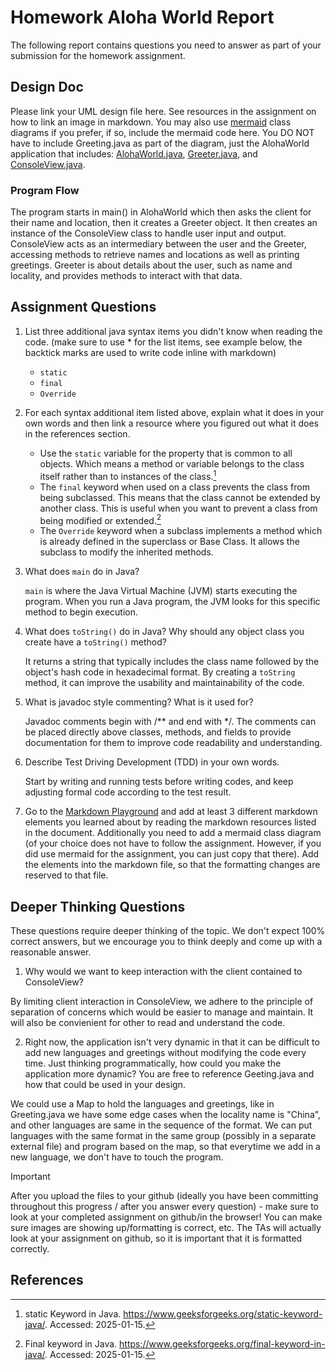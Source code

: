 # Homework Aloha World Report

The following report contains questions you need to answer as part of your submission for the homework assignment. 


## Design Doc
Please link your UML design file here. See resources in the assignment on how to
link an image in markdown. You may also use [mermaid] class diagrams if you prefer, if so, include the mermaid code here.  You DO NOT have to include Greeting.java as part of the diagram, just the AlohaWorld application that includes: [AlohaWorld.java], [Greeter.java], and [ConsoleView.java].


### Program Flow
The program starts in main() in AlohaWorld which then asks the client for their name and location, then it creates a Greeter object. It then creates an instance of the ConsoleView class to handle user input and output. ConsoleView acts as an intermediary between the user and the Greeter, accessing methods to retrieve names and locations as well as printing greetings. Greeter is about details about the user, such as name and locality, and provides methods to interact with that data.


## Assignment Questions

1. List three additional java syntax items you didn't know when reading the code.  (make sure to use * for the list items, see example below, the backtick marks are used to write code inline with markdown)
   
   * `static`
   * `final` 
   * `Override`

2. For each syntax additional item listed above, explain what it does in your own words and then link a resource where you figured out what it does in the references section. 

    * Use the `static` variable for the property that is common to all objects. Which means a method or variable belongs to the class itself rather than to instances of the class.[^1]
    * The `final` keyword when used on a class prevents the class from being subclassed. This means that the class cannot be extended by another class. This is useful when you want to prevent a class from being modified or extended.[^2]
    * The `Override` keyword when a subclass implements a method which is already defined in the superclass or Base Class. It allows the subclass to modify the inherited methods.

3. What does `main` do in Java? 

    `main` is where the Java Virtual Machine (JVM) starts executing the program. When you run a Java program, the JVM looks for this specific method to begin execution.

4. What does `toString()` do in Java? Why should any object class you create have a `toString()` method?

    It returns a string that typically includes the class name followed by the object's hash code in hexadecimal format. By creating a `toString` method, it can improve the usability and maintainability of the code.

5. What is javadoc style commenting? What is it used for? 

    Javadoc comments begin with /** and end with */. The comments can be placed directly above classes, methods, and fields to provide documentation for them to improve code readability and understanding.

6. Describe Test Driving Development (TDD) in your own words. 

    Start by writing and running tests before writing codes, and keep adjusting formal code according to the test result.

7. Go to the [Markdown Playground](MarkdownPlayground.md) and add at least 3 different markdown elements you learned about by reading the markdown resources listed in the document. Additionally you need to add a mermaid class diagram (of your choice does not have to follow the assignment. However, if you did use mermaid for the assignment, you can just copy that there). Add the elements into the markdown file, so that the formatting changes are reserved to that file. 


## Deeper Thinking Questions

These questions require deeper thinking of the topic. We don't expect 100% correct answers, but we encourage you to think deeply and come up with a reasonable answer. 


1. Why would we want to keep interaction with the client contained to ConsoleView?

By limiting client interaction in ConsoleView, we adhere to the principle of separation of concerns which would be easier to manage and maintain. It will also be convienient for other to read and understand the code.

2. Right now, the application isn't very dynamic in that it can be difficult to add new languages and greetings without modifying the code every time. Just thinking programmatically,  how could you make the application more dynamic? You are free to reference Geeting.java and how that could be used in your design.

We could use a Map to hold the languages and greetings, like in Greeting.java we have some edge cases when the locality name is "China", and other languages are same in the sequence of the format. We can put languages with the same format in the same group (possibly in a separate external file) and program based on the map, so that everytime we add in a new language, we don't have to touch the program.

> [!IMPORTANT]
>  After you upload the files to your github (ideally you have been committing throughout this progress / after you answer every question) - make sure to look at your completed assignment on github/in the browser! You can make sure images are showing up/formatting is correct, etc. The TAs will actually look at your assignment on github, so it is important that it is formatted correctly.

## References

[^1]: static Keyword in Java. https://www.geeksforgeeks.org/static-keyword-java/. Accessed: 2025-01-15.

[^2]: Final keyword in Java. https://www.geeksforgeeks.org/final-keyword-in-java/. Accessed: 2025-01-15.

[^3]: Overriding in Java. https://www.geeksforgeeks.org/overriding-in-java/. Accessed: 2025-01-16.


<!-- This is a comment, below this link the links in the document are placed here to make ti easier to read. This is an optional style for markdown, and often as a student you will include the links inline. for example [mermaid](https://mermaid.js.org/intro/syntax-reference.html) -->
[mermaid]: https://mermaid.js.org/intro/syntax-reference.html
[AlohaWorld.java]: src/main/java/student/AlohaWorld.java
[Greeter.java]: src/main/java/student/Greeter.java
[ConsoleView.java]: src/main/java/student/ConsoleView.java